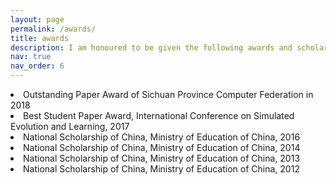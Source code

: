 ```yaml
---
layout: page
permalink: /awards/
title: awards
description: I am honoured to be given the following awards and scholarships
nav: true
nav_order: 6
---
```


<li>Outstanding Paper Award of Sichuan Province Computer Federation in 2018</li>		
<li>Best Student Paper Award, International Conference on Simulated Evolution and Learning, 2017</li>
<li>National Scholarship of China, Ministry of Education of China, 2016</li>
<li>National Scholarship of China, Ministry of Education of China, 2014</li>	
<li>National Scholarship of China, Ministry of Education of China, 2013</li>
<li>National Scholarship of China, Ministry of Education of China, 2012</li>
